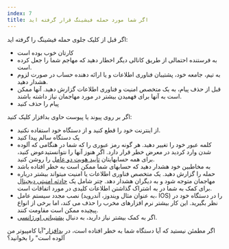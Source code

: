 ```yaml
---
index: 7
title: اگر شما مورد حمله فیشینگ قرار گرفته اید
---
```

اگر قبل از کلیک جلوی حمله فیشینگ را گرفته اید:

* کارتان خوب بوده است
* به فرستنده احتمالی از طریق کانالی دیگر اخطار دهید که مهاجم شما را جعل کرده است.
* به تیم، جامعه خود، پشتیبان فناوری اطلاعات و یا ارائه دهنده حساب در صورت لزوم هشدار دهید.
* قبل از حذف پیام، به یک متخصص امنیت و فناوری اطلاعات گزارش دهید. آنها ممکن است به آنها برای فهمیدن بیشتر در مورد مهاجمان نیاز داشته باشند.
* پیام را حذف کنید

اگر بر روی پیوند یا پیوست حاوی بدافزار کلیک کنید:

*   از اینترنت خود را قطع کنید و از دستگاه خود استفاده نکنید.
*   یک دستگاه سالم پیدا کنید
*   کلمه عبور خود را تغییر دهید. هر گونه رمز عبوری را که شما در هنگامی که آلوده شدن وارد کردید در معرض خطر قرار دارد. اگر هنوز آنها را نتوانستیدعوض کنید،  برای همه حسابهایتان [تأیید هویت دو عامل](umbrella://glossary/s_two-factor-authentication.md) را روشن کنید.
*   به مخاطبین خود هشدار دهید که حسابهای شما ممکن است به خطر افتاده باشد
*   حمله را گزارش دهید. یک متخصص فناوری اطلاعات یا امنیت میتواند بیشتر درباره مهاجمان متوجه شود و به دیگران هشدار دهد. چتر شامل یک [حادثه امنیتی دیجیتال](umbrella://forms/f_digital-security-incident.yml) برای کمک به شما در به اشتراک گذاشتن اطلاعات کلیدی در مورد اتفاقات است.
*   نصب مجدد سیستم عامل (به عنوان مثال ویندوز، آندروید، IOS) را در دستگاه خود در نظر بگیرید. این کار بیشتر نرم افزارهای مخرب را حذف می کند، اما برخی از انواع پیچیده ممکن است مقاومت کنند.
*   اگر به کمک بیشتر نیاز دارید، به دنبال [پشتیبانی اورژانسی](umbrella://emergency-support/digital).

اگر مطمئن نیستید که آیا دستگاه شما به خطر افتاده است، در [بدافزار](umbrella://information/malware)"آیا کامپیوتر من آلوده است" را بخوانید؟